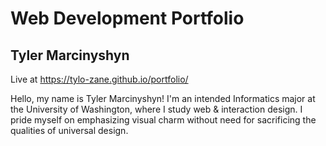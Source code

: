 # Web Development Portfolio
## Tyler Marcinyshyn

Live at https://tylo-zane.github.io/portfolio/

Hello, my name is Tyler Marcinyshyn! I'm an intended Informatics major at the University of Washington, where I study web & interaction design. I pride myself on emphasizing visual charm without need for sacrificing the qualities of universal design.
